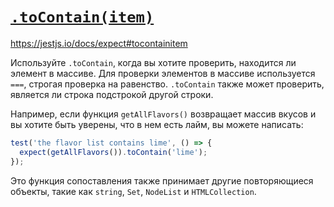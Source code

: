 # [`.toContain(item)`](../../index.md)

https://jestjs.io/docs/expect#tocontainitem

Используйте `.toContain`, когда вы хотите проверить, находится ли элемент в массиве. Для проверки элементов в массиве используется `===`, строгая проверка на равенство. `.toContain` также может проверить, является ли строка подстрокой другой строки.

Например, если функция `getAllFlavors()` возвращает массив вкусов и вы хотите быть уверены, что в нем есть лайм, вы можете написать:

```js
test('the flavor list contains lime', () => {
  expect(getAllFlavors()).toContain('lime');
});
```

Это функция сопоставления также принимает другие повторяющиеся объекты, такие как `string`, `Set`, `NodeList` и `HTMLCollection`.
